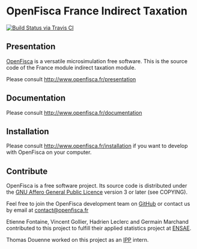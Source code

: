# OpenFisca France Indirect Taxation

[![Build Status via Travis CI](https://travis-ci.org/openfisca/openfisca-france-indirect-taxation.svg?branch=master)](https://travis-ci.org/openfisca/openfisca-france-indirect-taxation)

## Presentation

[OpenFisca](http://www.openfisca.fr/) is a versatile microsimulation free software.
This is the source code of the France module indirect taxation module.

Please consult http://www.openfisca.fr/presentation

## Documentation

Please consult http://www.openfisca.fr/documentation

## Installation

Please consult http://www.openfisca.fr/installation if you want to develop with OpenFisca on your computer.

## Contribute

OpenFisca is a free software project.
Its source code is distributed under the [GNU Affero General Public Licence](http://www.gnu.org/licenses/agpl.html)
version 3 or later (see COPYING).

Feel free to join the OpenFisca development team on [GitHub](https://github.com/openfisca) or contact us by email at
contact@openfisca.fr


Etienne Fontaine, Vincent Gollier, Hadrien Leclerc and Germain Marchand contributed to this project to fulfill their applied statistics project at [ENSAE](ensae.fr).

Thomas Douenne worked on this project as an [IPP](www.ipp.eu) intern.
